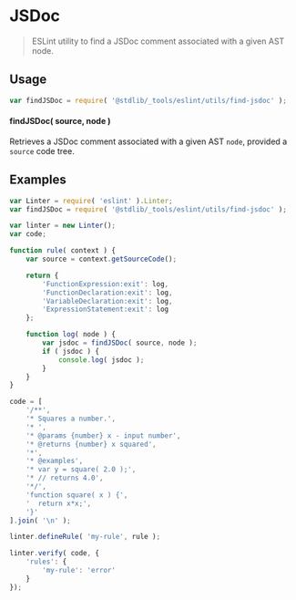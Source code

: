 <!--

@license Apache-2.0

Copyright (c) 2018 The Stdlib Authors.

Licensed under the Apache License, Version 2.0 (the "License");
you may not use this file except in compliance with the License.
You may obtain a copy of the License at

   http://www.apache.org/licenses/LICENSE-2.0

Unless required by applicable law or agreed to in writing, software
distributed under the License is distributed on an "AS IS" BASIS,
WITHOUT WARRANTIES OR CONDITIONS OF ANY KIND, either express or implied.
See the License for the specific language governing permissions and
limitations under the License.

-->

# JSDoc

> ESLint utility to find a JSDoc comment associated with a given AST node.

<section class="intro">

</section>

<!-- /.intro -->

<section class="usage">

## Usage

```javascript
var findJSDoc = require( '@stdlib/_tools/eslint/utils/find-jsdoc' );
```

#### findJSDoc( source, node )

Retrieves a JSDoc comment associated with a given AST `node`, provided a `source` code tree.

</section>

<!-- /.usage -->

<section class="examples">

## Examples

<!-- eslint no-undef: "error" -->

```javascript
var Linter = require( 'eslint' ).Linter;
var findJSDoc = require( '@stdlib/_tools/eslint/utils/find-jsdoc' );

var linter = new Linter();
var code;

function rule( context ) {
    var source = context.getSourceCode();

    return {
        'FunctionExpression:exit': log,
        'FunctionDeclaration:exit': log,
        'VariableDeclaration:exit': log,
        'ExpressionStatement:exit': log
    };

    function log( node ) {
        var jsdoc = findJSDoc( source, node );
        if ( jsdoc ) {
            console.log( jsdoc );
        }
    }
}

code = [
    '/**',
    '* Squares a number.',
    '* ',
    '* @params {number} x - input number',
    '* @returns {number} x squared',
    '*',
    '* @examples',
    '* var y = square( 2.0 );',
    '* // returns 4.0',
    '*/',
    'function square( x ) {',
    '  return x*x;',
    '}'
].join( '\n' );

linter.defineRule( 'my-rule', rule );

linter.verify( code, {
    'rules': {
        'my-rule': 'error'
    }
});
```

</section>

<!-- /.examples -->

<!-- Section for related `stdlib` packages. Do not manually edit this section, as it is automatically populated. -->

<section class="related">

</section>

<!-- /.related -->

<!-- Section for all links. Make sure to keep an empty line after the `section` element and another before the `/section` close. -->

<section class="links">

</section>

<!-- /.links -->
